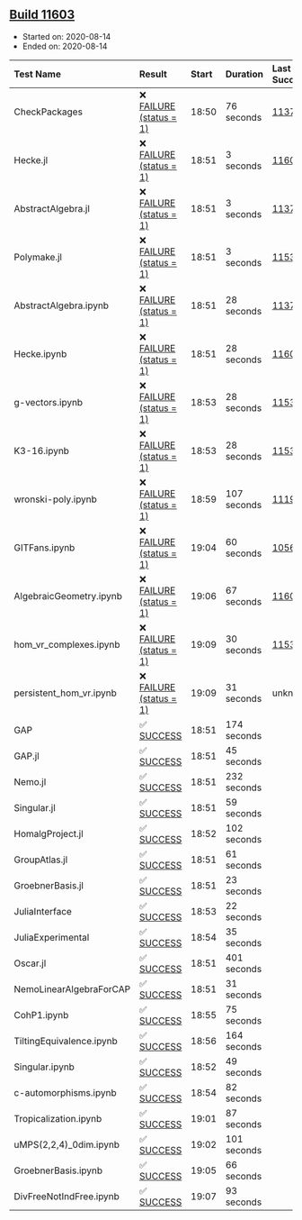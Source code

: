 ## [Build 11603](https://oscarci.mathematik.uni-kl.de/job/oscar/11603/)

* Started on: 2020-08-14
* Ended on: 2020-08-14

| Test Name    | Result | Start | Duration | Last Success | First Failure |
|:-------------|:-------|:------|:---------|:-------------|:--------------|
| CheckPackages | ❌ [FAILURE (status = 1)](https://oscarci.mathematik.uni-kl.de/job/oscar/11603/artifact/logs/build-11603/CheckPackages.log) | 18:50 | 76 seconds | [11376](https://oscarci.mathematik.uni-kl.de/job/oscar/11376/) | [11377](https://oscarci.mathematik.uni-kl.de/job/oscar/11377/) |
| Hecke.jl | ❌ [FAILURE (status = 1)](https://oscarci.mathematik.uni-kl.de/job/oscar/11603/artifact/logs/build-11603/Hecke.jl.log) | 18:51 | 3 seconds | [11602](https://oscarci.mathematik.uni-kl.de/job/oscar/11602/) | [11603](https://oscarci.mathematik.uni-kl.de/job/oscar/11603/) |
| AbstractAlgebra.jl | ❌ [FAILURE (status = 1)](https://oscarci.mathematik.uni-kl.de/job/oscar/11603/artifact/logs/build-11603/AbstractAlgebra.jl.log) | 18:51 | 3 seconds | [11376](https://oscarci.mathematik.uni-kl.de/job/oscar/11376/) | [11377](https://oscarci.mathematik.uni-kl.de/job/oscar/11377/) |
| Polymake.jl | ❌ [FAILURE (status = 1)](https://oscarci.mathematik.uni-kl.de/job/oscar/11603/artifact/logs/build-11603/Polymake.jl.log) | 18:51 | 3 seconds | [11532](https://oscarci.mathematik.uni-kl.de/job/oscar/11532/) | [11533](https://oscarci.mathematik.uni-kl.de/job/oscar/11533/) |
| AbstractAlgebra.ipynb | ❌ [FAILURE (status = 1)](https://oscarci.mathematik.uni-kl.de/job/oscar/11603/artifact/logs/build-11603/AbstractAlgebra.ipynb.log) | 18:51 | 28 seconds | [11376](https://oscarci.mathematik.uni-kl.de/job/oscar/11376/) | [11377](https://oscarci.mathematik.uni-kl.de/job/oscar/11377/) |
| Hecke.ipynb | ❌ [FAILURE (status = 1)](https://oscarci.mathematik.uni-kl.de/job/oscar/11603/artifact/logs/build-11603/Hecke.ipynb.log) | 18:51 | 28 seconds | [11602](https://oscarci.mathematik.uni-kl.de/job/oscar/11602/) | [11603](https://oscarci.mathematik.uni-kl.de/job/oscar/11603/) |
| g-vectors.ipynb | ❌ [FAILURE (status = 1)](https://oscarci.mathematik.uni-kl.de/job/oscar/11603/artifact/logs/build-11603/g-vectors.ipynb.log) | 18:53 | 28 seconds | [11532](https://oscarci.mathematik.uni-kl.de/job/oscar/11532/) | [11533](https://oscarci.mathematik.uni-kl.de/job/oscar/11533/) |
| K3-16.ipynb | ❌ [FAILURE (status = 1)](https://oscarci.mathematik.uni-kl.de/job/oscar/11603/artifact/logs/build-11603/K3-16.ipynb.log) | 18:53 | 28 seconds | [11532](https://oscarci.mathematik.uni-kl.de/job/oscar/11532/) | [11533](https://oscarci.mathematik.uni-kl.de/job/oscar/11533/) |
| wronski-poly.ipynb | ❌ [FAILURE (status = 1)](https://oscarci.mathematik.uni-kl.de/job/oscar/11603/artifact/logs/build-11603/wronski-poly.ipynb.log) | 18:59 | 107 seconds | [11192](https://oscarci.mathematik.uni-kl.de/job/oscar/11192/) | [11193](https://oscarci.mathematik.uni-kl.de/job/oscar/11193/) |
| GITFans.ipynb | ❌ [FAILURE (status = 1)](https://oscarci.mathematik.uni-kl.de/job/oscar/11603/artifact/logs/build-11603/GITFans.ipynb.log) | 19:04 | 60 seconds | [10566](https://oscarci.mathematik.uni-kl.de/job/oscar/10566/) | [10567](https://oscarci.mathematik.uni-kl.de/job/oscar/10567/) |
| AlgebraicGeometry.ipynb | ❌ [FAILURE (status = 1)](https://oscarci.mathematik.uni-kl.de/job/oscar/11603/artifact/logs/build-11603/AlgebraicGeometry.ipynb.log) | 19:06 | 67 seconds | [11602](https://oscarci.mathematik.uni-kl.de/job/oscar/11602/) | [11603](https://oscarci.mathematik.uni-kl.de/job/oscar/11603/) |
| hom_vr_complexes.ipynb | ❌ [FAILURE (status = 1)](https://oscarci.mathematik.uni-kl.de/job/oscar/11603/artifact/logs/build-11603/hom_vr_complexes.ipynb.log) | 19:09 | 30 seconds | [11532](https://oscarci.mathematik.uni-kl.de/job/oscar/11532/) | [11533](https://oscarci.mathematik.uni-kl.de/job/oscar/11533/) |
| persistent_hom_vr.ipynb | ❌ [FAILURE (status = 1)](https://oscarci.mathematik.uni-kl.de/job/oscar/11603/artifact/logs/build-11603/persistent_hom_vr.ipynb.log) | 19:09 | 31 seconds | unknown | unknown |
| GAP | ✅ [SUCCESS](https://oscarci.mathematik.uni-kl.de/job/oscar/11603/artifact/logs/build-11603/GAP.log) | 18:51 | 174 seconds |  |  |
| GAP.jl | ✅ [SUCCESS](https://oscarci.mathematik.uni-kl.de/job/oscar/11603/artifact/logs/build-11603/GAP.jl.log) | 18:51 | 45 seconds |  |  |
| Nemo.jl | ✅ [SUCCESS](https://oscarci.mathematik.uni-kl.de/job/oscar/11603/artifact/logs/build-11603/Nemo.jl.log) | 18:51 | 232 seconds |  |  |
| Singular.jl | ✅ [SUCCESS](https://oscarci.mathematik.uni-kl.de/job/oscar/11603/artifact/logs/build-11603/Singular.jl.log) | 18:51 | 59 seconds |  |  |
| HomalgProject.jl | ✅ [SUCCESS](https://oscarci.mathematik.uni-kl.de/job/oscar/11603/artifact/logs/build-11603/HomalgProject.jl.log) | 18:52 | 102 seconds |  |  |
| GroupAtlas.jl | ✅ [SUCCESS](https://oscarci.mathematik.uni-kl.de/job/oscar/11603/artifact/logs/build-11603/GroupAtlas.jl.log) | 18:51 | 61 seconds |  |  |
| GroebnerBasis.jl | ✅ [SUCCESS](https://oscarci.mathematik.uni-kl.de/job/oscar/11603/artifact/logs/build-11603/GroebnerBasis.jl.log) | 18:51 | 23 seconds |  |  |
| JuliaInterface | ✅ [SUCCESS](https://oscarci.mathematik.uni-kl.de/job/oscar/11603/artifact/logs/build-11603/JuliaInterface.log) | 18:53 | 22 seconds |  |  |
| JuliaExperimental | ✅ [SUCCESS](https://oscarci.mathematik.uni-kl.de/job/oscar/11603/artifact/logs/build-11603/JuliaExperimental.log) | 18:54 | 35 seconds |  |  |
| Oscar.jl | ✅ [SUCCESS](https://oscarci.mathematik.uni-kl.de/job/oscar/11603/artifact/logs/build-11603/Oscar.jl.log) | 18:51 | 401 seconds |  |  |
| NemoLinearAlgebraForCAP | ✅ [SUCCESS](https://oscarci.mathematik.uni-kl.de/job/oscar/11603/artifact/logs/build-11603/NemoLinearAlgebraForCAP.log) | 18:51 | 31 seconds |  |  |
| CohP1.ipynb | ✅ [SUCCESS](https://oscarci.mathematik.uni-kl.de/job/oscar/11603/artifact/logs/build-11603/CohP1.ipynb.log) | 18:55 | 75 seconds |  |  |
| TiltingEquivalence.ipynb | ✅ [SUCCESS](https://oscarci.mathematik.uni-kl.de/job/oscar/11603/artifact/logs/build-11603/TiltingEquivalence.ipynb.log) | 18:56 | 164 seconds |  |  |
| Singular.ipynb | ✅ [SUCCESS](https://oscarci.mathematik.uni-kl.de/job/oscar/11603/artifact/logs/build-11603/Singular.ipynb.log) | 18:52 | 49 seconds |  |  |
| c-automorphisms.ipynb | ✅ [SUCCESS](https://oscarci.mathematik.uni-kl.de/job/oscar/11603/artifact/logs/build-11603/c-automorphisms.ipynb.log) | 18:54 | 82 seconds |  |  |
| Tropicalization.ipynb | ✅ [SUCCESS](https://oscarci.mathematik.uni-kl.de/job/oscar/11603/artifact/logs/build-11603/Tropicalization.ipynb.log) | 19:01 | 87 seconds |  |  |
| uMPS(2,2,4)_0dim.ipynb | ✅ [SUCCESS](https://oscarci.mathematik.uni-kl.de/job/oscar/11603/artifact/logs/build-11603/uMPS-2-2-4-_0dim.ipynb.log) | 19:02 | 101 seconds |  |  |
| GroebnerBasis.ipynb | ✅ [SUCCESS](https://oscarci.mathematik.uni-kl.de/job/oscar/11603/artifact/logs/build-11603/GroebnerBasis.ipynb.log) | 19:05 | 66 seconds |  |  |
| DivFreeNotIndFree.ipynb | ✅ [SUCCESS](https://oscarci.mathematik.uni-kl.de/job/oscar/11603/artifact/logs/build-11603/DivFreeNotIndFree.ipynb.log) | 19:07 | 93 seconds |  |  |
